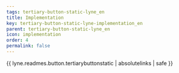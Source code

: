 ```yaml
---
tags: tertiary-button-static-lyne_en
title: Implementation
key: tertiary-button-static-lyne-implementation_en
parent: tertiary-button-static-lyne_en
icon: implementation
order: 4
permalink: false  
---
```

{{ lyne.readmes.button.tertiarybuttonstatic | absolutelinks | safe }}


